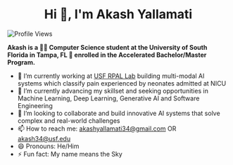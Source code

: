 <h1 align="center"><strong>Hi 👋, I'm Akash Yallamati</strong></h1>

![Profile Views](https://komarev.com/ghpvc/?username=akashyall34)

**Akash is a 👨‍💻 Computer Science student at the University of South Florida in Tampa, FL 🌴 enrolled in the Accelerated Bachelor/Master Program.**

- 🔭 I’m currently working at [USF RPAL Lab](https://rpal.cse.usf.edu/project_neonatal_pain/) building multi-modal AI systems which classify pain experienced by neonates admitted at NICU
- 🌱 I’m currently advancing my skillset and seeking opportunities in Machine Learning, Deep Learning, Generative AI and Software Engineering
- 👯 I’m looking to collaborate and build innovative AI systems that solve complex and real-world challenges 
- 📫 How to reach me: akashyallamati34@gmail.com OR akash34@usf.edu
- 😄 Pronouns: He/Him
- ⚡ Fun fact: My name means the Sky

 

